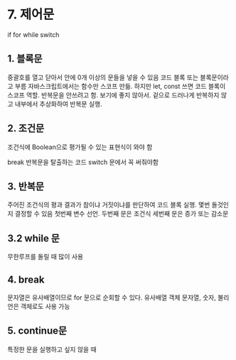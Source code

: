 # 7. 제어문
if
for
while
switch

## 1. 블록문
중괄호를 열고 닫아서 안에 0개 이상의 문들을 넣을 수 있음
코드 블록 또는 블록문이라고 부름
자바스크립트에서는 함수만 스코프 만듦.
하지만 let, const 쓰면 코드 블록이 스코프 역할.
반복문을 안쓰려고 함. 보기에 좋지 않아서.
겉으로 드러나게 반복하지 않고 내부에서 추상화하여 반복문 실행.

## 2. 조건문
조건식에 Boolean으로 평가될 수 있는 표현식이 와야 함

break 반복문을 탈출하는 코드
switch 문에서 꼭 써줘야함

## 3. 반복문
주어진 조건식의 평과 결과가 참이냐 거짓이냐를 판단하여 코드 블록 실행. 몇번 돌것인지 결정할 수 있음
첫번째 변수 선언. 두번째 문은 조건식 세번째 문은 증가 또는 감소문

## 3.2 while 문
무한루프를 돌릴 때 많이 사용

## 4. break
문자열은 유사배열이므로 for 문으로 순회할 수 있다. 유사배열 객체
문자열, 숫자, 불리언은 객체로도 사용 가능

## 5. continue문
특정한 문을 실행하고 싶지 않을 때
